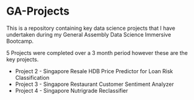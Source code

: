 # GA-Projects

This is a repository containing key data science projects that I have undertaken during my General Assembly Data Science Immersive Bootcamp. 

5 Projects were completed over a 3 month period however these are the key projects.

* Project 2 - Singapore Resale HDB Price Predictor for Loan Risk Classification
* Project 3 - Singapore Restaurant Customer Sentiment Analyzer
* Project 4 - Singapore Nutrigrade Reclassifier 


